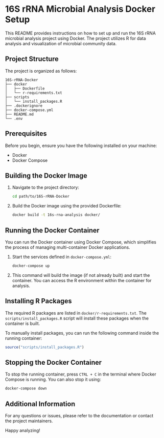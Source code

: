 # 16S rRNA Microbial Analysis Docker Setup

This README provides instructions on how to set up and run the 16S rRNA microbial analysis project using Docker. The project utilizes R for data analysis and visualization of microbial community data.

## Project Structure

The project is organized as follows:

```
16S-rRNA-Docker
├── docker
│   ├── Dockerfile
│   └── r-requirements.txt
├── scripts
│   └── install_packages.R
├── .dockerignore
├── docker-compose.yml
├── README.md
└── .env
```

## Prerequisites

Before you begin, ensure you have the following installed on your machine:

- Docker
- Docker Compose

## Building the Docker Image

1. Navigate to the project directory:

   ```bash
   cd path/to/16S-rRNA-Docker
   ```

2. Build the Docker image using the provided Dockerfile:

   ```bash
   docker build -t 16s-rna-analysis docker/
   ```

## Running the Docker Container

You can run the Docker container using Docker Compose, which simplifies the process of managing multi-container Docker applications.

1. Start the services defined in `docker-compose.yml`:

   ```bash
   docker-compose up
   ```

2. This command will build the image (if not already built) and start the container. You can access the R environment within the container for analysis.

## Installing R Packages

The required R packages are listed in `docker/r-requirements.txt`. The `scripts/install_packages.R` script will install these packages when the container is built.

To manually install packages, you can run the following command inside the running container:

```R
source("scripts/install_packages.R")
```

## Stopping the Docker Container

To stop the running container, press `CTRL + C` in the terminal where Docker Compose is running. You can also stop it using:

```bash
docker-compose down
```

## Additional Information

For any questions or issues, please refer to the documentation or contact the project maintainers.

Happy analyzing!